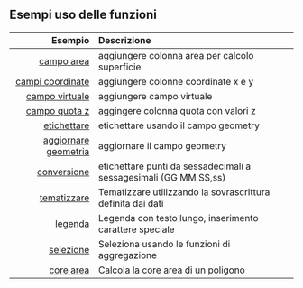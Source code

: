 ## Esempi uso delle funzioni

Esempio|Descrizione
------:|:----------
[campo area](es/add_col_area.md)|aggiungere colonna area per calcolo superficie
[campi coordinate](es/add_coord_xy.md)|aggiungere colonne coordinate x e y
[campo virtuale](es/add_campo_virtuale.md)|aggiungere campo virtuale
[campo quota z](es/add_col_z.md)|aggingere colonna quota con valori z
[etichettare](es/etichette.md)|etichettare usando il campo geometry
[aggiornare geometria](es/agg_geom.md)|aggiornare il campo geometry
[conversione](es/conversione.md)|etichettare punti da sessadecimali a sessagesimali (GG MM SS,ss)
[tematizzare](es/tematizzare.md)|Tematizzare utilizzando la sovrascrittura definita dai dati
[legenda](es/espressione_regolare.md)|Legenda con testo lungo, inserimento carattere speciale
[selezione](es/select_with_aggregate.md)|Seleziona usando le funzioni di aggregazione
[core area](es/core_area.md)|Calcola la core area di un poligono

